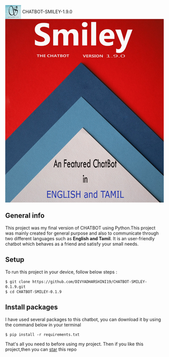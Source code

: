 <div align = left>
	<img src='https://raw.githubusercontent.com/DIVYADHARSHINI19/CHATBOT-SMILEY-0.1.9/master/LOGO.jpg' align='center' width=50>  CHATBOT-SMILEY-1.9.0 
</div>
<div align = center>
	<img src='https://raw.githubusercontent.com/DIVYADHARSHINI19/CHATBOT-SMILEY-0.1.9/master/read.jpg' align='center' width=600>
</div>

## General info
  This project was my final version of CHATBOT using Python.This project was mainly created for general purpose and also to communicate through two different languages such as <b> English and Tamil</b>. It is an user-friendly chatbot which behaves as a friend and satisfy your small needs.
	
## Setup
To run this project in your device, follow below steps :

```console
$ git clone https://github.com/DIVYADHARSHINI19/CHATBOT-SMILEY-0.1.9.git
$ cd CHATBOT-SMILEY-0.1.9
```

## Install packages
I have used several packages to this chatbot, you can download it by using the command below in your terminal 

```console
$ pip install -r requirements.txt 
```

That's all you need to before using my project. Then if you like this project,then you can [star](https://github.com/DIVYADHARSHINI19/CHATBOT-SMILEY-0.1.9.git) this repo
